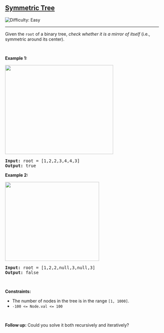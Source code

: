 <h2><a href="https://leetcode.com/problems/symmetric-tree">Symmetric Tree</a></h2> <img src='https://img.shields.io/badge/Difficulty-Easy-brightgreen' alt='Difficulty: Easy' /><hr><p>Given the <code>root</code> of a binary tree, <em>check whether it is a mirror of itself</em> (i.e., symmetric around its center).</p>

<p>&nbsp;</p>
<p><strong class="example">Example 1:</strong></p>
<img alt="" src="https://assets.leetcode.com/uploads/2021/02/19/symtree1.jpg" style="width: 354px; height: 291px;" />
<pre>
<strong>Input:</strong> root = [1,2,2,3,4,4,3]
<strong>Output:</strong> true
</pre>

<p><strong class="example">Example 2:</strong></p>
<img alt="" src="https://assets.leetcode.com/uploads/2021/02/19/symtree2.jpg" style="width: 308px; height: 258px;" />
<pre>
<strong>Input:</strong> root = [1,2,2,null,3,null,3]
<strong>Output:</strong> false
</pre>

<p>&nbsp;</p>
<p><strong>Constraints:</strong></p>

<ul>
	<li>The number of nodes in the tree is in the range <code>[1, 1000]</code>.</li>
	<li><code>-100 &lt;= Node.val &lt;= 100</code></li>
</ul>

<p>&nbsp;</p>
<strong>Follow up:</strong> Could you solve it both recursively and iteratively?